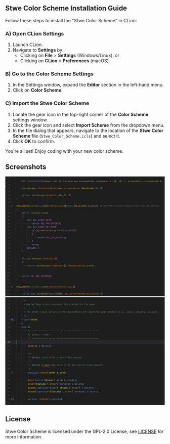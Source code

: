 ## Stwe Color Scheme Installation Guide

Follow these steps to install the "Stwe Color Scheme" in CLion:

### A) Open CLion Settings
1. Launch CLion.
2. Navigate to **Settings** by:
   - Clicking on **File** > **Settings** (Windows/Linux), or
   - Clicking on **CLion** > **Preferences** (macOS).

### B) Go to the Color Scheme Settings
1. In the Settings window, expand the **Editor** section in the left-hand menu.
2. Click on **Color Scheme**.

### C) Import the Stwe Color Scheme
1. Locate the gear icon in the top-right corner of the **Color Scheme** settings window.
2. Click the gear icon and select **Import Scheme** from the dropdown menu.
3. In the file dialog that appears, navigate to the location of the **Stwe Color Scheme** file (`Stwe_Color_Scheme.icls`) and select it.
4. Click **OK** to confirm.

You're all set! Enjoy coding with your new color scheme.

## Screenshots

<img src="https://github.com/stwe/StweColorScheme/blob/main/res/0.png" />

<img src="https://github.com/stwe/StweColorScheme/blob/main/res/1.png" />

## License

Stwe Color Scheme is licensed under the GPL-2.0 License, see [LICENSE](https://github.com/stwe/StweColorScheme/blob/main/LICENSE) for more information.
